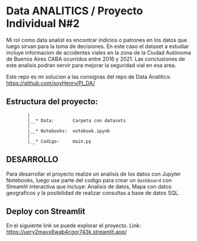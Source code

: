 # Data ANALITICS / Proyecto Individual N#2

Mi rol como data analist es encontrar indicios o patrones en los datos que luego sirvan para la toma de decisiones. 
En este caso el dataset a estudiar incluye informacion de accidentes viales en la zona de la Ciudad Autónoma de Buenos Aires CABA ocurridos entre 2016 y 2021. 
Las conclusiones de este analisis podran servir para mejorar la seguridad vial en esa area.

Este repo es mi solucion a las consignas del repo de Data Analitics: https://github.com/soyHenry/PI_DA/

## Estructura del proyecto:

            |
            |__* Data:       Carpeta con datasets
            |
            |__* Notebooks:  notebook.ipynb
            |                
            |__* Codigo:     main.py

## DESARROLLO

Para desarrollar el proyecto realize un analisis de los datos con Jupyter Notebooks, luego
use parte del codigo para crear un `dashboard` con Streamlit interactiva que incluye: 
Analisis de datos, Mapa con datos geograficos y la posibilidad de realizar consultas a base de datos SQL.

## Deploy con Streamlit

En el siguiente link se puede explorar el proyecto.
Link: https://uery2mavx8wab4cgor743k.streamlit.app/
